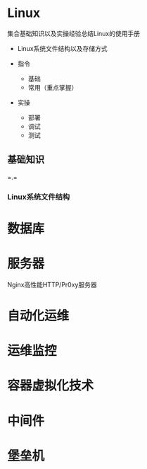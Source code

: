 # Linux

集合基础知识以及实操经验总结Linux的使用手册

- Linux系统文件结构以及存储方式
- 指令
  - 基础
  - 常用（重点掌握）

- 实操
  - 部署
  - 调试
  - 测试

## 基础知识

=.= 

### Linux系统文件结构



















# 数据库



# 服务器

Nginx高性能HTTP/Pr0xy服务器



# 自动化运维



# 运维监控





# 容器虚拟化技术







# 中间件









# 堡垒机

